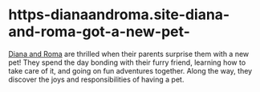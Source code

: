 # https-dianaandroma.site-diana-and-roma-got-a-new-pet-
[Diana and Roma](https://dianaandroma.site/diana-and-roma-got-a-new-pet/) are thrilled when their parents surprise them with a new pet! They spend the day bonding with their furry friend, learning how to take care of it, and going on fun adventures together. Along the way, they discover the joys and responsibilities of having a pet.
